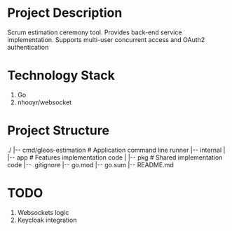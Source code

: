 # Project Description
Scrum estimation ceremony tool.
Provides back-end service implementation.
Supports multi-user concurrent access and OAuth2 authentication

# Technology Stack
1. Go
2. nhooyr/websocket

# Project Structure
./
|-- cmd/gleos-estimation    # Application command line runner
|-- internal
|   |-- app                 # Features implementation code
|   |-- pkg                 # Shared implementation code
|-- .gitignore
|-- go.mod
|-- go.sum
|-- README.md

# TODO
1. Websockets logic
2. Keycloak integration
